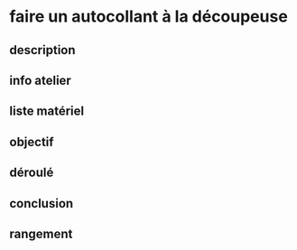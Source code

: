 # faire un autocollant à la découpeuse

## description

## info atelier

## liste matériel

## objectif

## déroulé

## conclusion

## rangement
